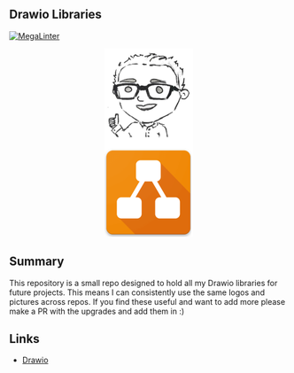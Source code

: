 ## Drawio Libraries

[![MegaLinter](https://github.com/ScottGibb/Drawio-Libraries/actions/workflows/mega-linter.yaml/badge.svg)](https://github.com/ScottGibb/Drawio-Libraries/actions/workflows/mega-linter.yaml)

<!-- markdownlint-disable MD033 -->
<div align="center">
    <img src="docs\Languages-And-Tools.drawio.svg" alt="Languages and Tools">
</div>
<!-- markdownlint-enable MD033 -->

## Summary

This repository is a small repo designed to hold all my Drawio libraries for future projects. This means I can consistently use the same logos and pictures across repos. If you find these useful and want to add more please make a PR with the upgrades and add them in :)

## Links

- [Drawio](https://app.diagrams.net/)
